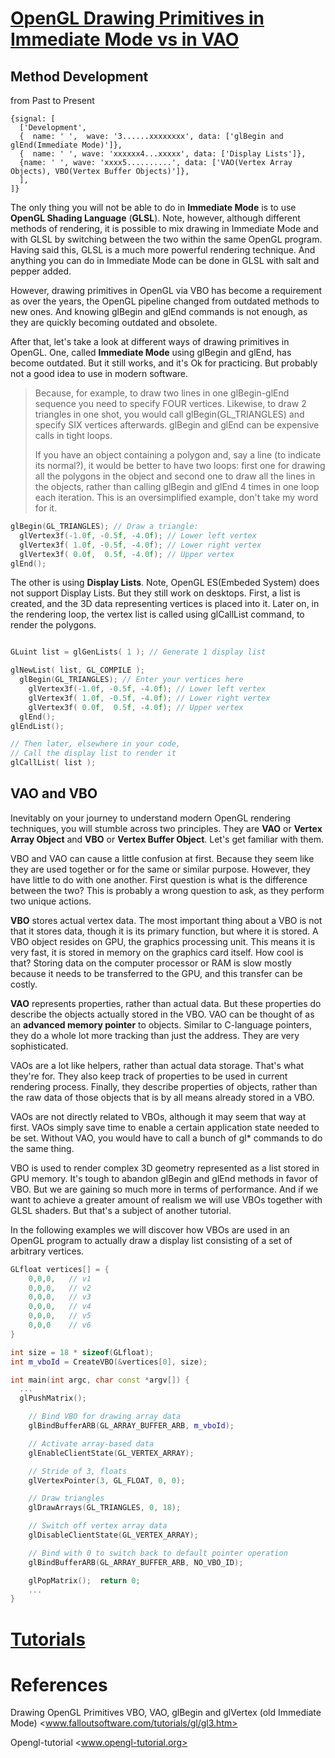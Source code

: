 [OpenGL Drawing Primitives in Immediate Mode vs in VAO](http://www.falloutsoftware.com/tutorials/gl/gl3.htm)
============================================================================================================

Method Development
------------------

from Past to Present

```wavedrom
{signal: [
  ['Development',
  {  name: ' ',  wave: '3......xxxxxxxx', data: ['glBegin and glEnd(Immediate Mode)']},
  {  name: ' ', wave: 'xxxxxx4...xxxxx', data: ['Display Lists']},
  {name: ' ', wave: 'xxxx5..........', data: ['VAO(Vertex Array Objects), VBO(Vertex Buffer Objects)']},
  ],
]}
```

The only thing you will not be able to do in **Immediate Mode** is to use **OpenGL Shading Language** (**GLSL**). Note, however, although different methods of rendering, it is possible to mix drawing in Immediate Mode and with GLSL by switching between the two within the same OpenGL program. Having said this, GLSL is a much more powerful rendering technique. And anything you can do in Immediate Mode can be done in GLSL with salt and pepper added.

However, drawing primitives in OpenGL via VBO has become a requirement as over the years, the OpenGL pipeline changed from outdated methods to new ones. And knowing glBegin and glEnd commands is not enough, as they are quickly becoming outdated and obsolete.

After that, let's take a look at different ways of drawing primitives in OpenGL. One, called **Immediate Mode** using glBegin and glEnd, has become outdated. But it still works, and it's Ok for practicing. But probably not a good idea to use in modern software.

> Because, for example, to draw two lines in one glBegin-glEnd sequence you need to specify FOUR vertices. Likewise, to draw 2 triangles in one shot, you would call glBegin(GL_TRIANGLES) and specify SIX vertices afterwards. glBegin and glEnd can be expensive calls in tight loops.
>
> If you have an object containing a polygon and, say a line (to indicate its normal?), it would be better to have two loops: first one for drawing all the polygons in the object and second one to draw all the lines in the objects, rather than calling glBegin and glEnd 4 times in one loop each iteration. This is an oversimplified example, don't take my word for it.

```cpp
glBegin(GL_TRIANGLES); // Draw a triangle:
  glVertex3f(-1.0f, -0.5f, -4.0f); // Lower left vertex
  glVertex3f( 1.0f, -0.5f, -4.0f); // Lower right vertex
  glVertex3f( 0.0f,  0.5f, -4.0f); // Upper vertex
glEnd();
```

The other is using **Display Lists**. Note, OpenGL ES(Embeded System) does not support Display Lists. But they still work on desktops. First, a list is created, and the 3D data representing vertices is placed into it. Later on, in the rendering loop, the vertex list is called using glCallList command, to render the polygons.

```cpp

GLuint list = glGenLists( 1 ); // Generate 1 display list

glNewList( list, GL_COMPILE );
  glBegin(GL_TRIANGLES); // Enter your vertices here
    glVertex3f(-1.0f, -0.5f, -4.0f); // Lower left vertex
    glVertex3f( 1.0f, -0.5f, -4.0f); // Lower right vertex
    glVertex3f( 0.0f,  0.5f, -4.0f); // Upper vertex
  glEnd();
glEndList();

// Then later, elsewhere in your code,
// Call the display list to render it
glCallList( list );
```

VAO and VBO
-----------

Inevitably on your journey to understand modern OpenGL rendering techniques, you will stumble across two principles. They are **VAO** or **Vertex Array Object** and **VBO** or **Vertex Buffer Object**. Let's get familiar with them.

VBO and VAO can cause a little confusion at first. Because they seem like they are used together or for the same or similar purpose. However, they have little to do with one another. First question is what is the difference between the two? This is probably a wrong question to ask, as they perform two unique actions.

**VBO** stores actual vertex data. The most important thing about a VBO is not that it stores data, though it is its primary function, but where it is stored. A VBO object resides on GPU, the graphics processing unit. This means it is very fast, it is stored in memory on the graphics card itself. How cool is that? Storing data on the computer processor or RAM is slow mostly because it needs to be transferred to the GPU, and this transfer can be costly.

**VAO** represents properties, rather than actual data. But these properties do describe the objects actually stored in the VBO. VAO can be thought of as an **advanced memory pointer** to objects. Similar to C-language pointers, they do a whole lot more tracking than just the address. They are very sophisticated.

VAOs are a lot like helpers, rather than actual data storage. That's what they're for. They also keep track of properties to be used in current rendering process. Finally, they describe properties of objects, rather than the raw data of those objects that is by all means already stored in a VBO.

VAOs are not directly related to VBOs, although it may seem that way at first. VAOs simply save time to enable a certain application state needed to be set. Without VAO, you would have to call a bunch of gl* commands to do the same thing.

VBO is used to render complex 3D geometry represented as a list stored in GPU memory. It's tough to abandon glBegin and glEnd methods in favor of VBO. But we are gaining so much more in terms of performance. And if we want to achieve a greater amount of realism we will use VBOs together with GLSL shaders. But that's a subject of another tutorial.

In the following examples we will discover how VBOs are used in an OpenGL program to actually draw a display list consisting of a set of arbitrary vertices.

```cpp
GLfloat vertices[] = {
    0,0,0,   // v1
    0,0,0,   // v2
    0,0,0,   // v3
    0,0,0,   // v4
    0,0,0,   // v5
    0,0,0    // v6
}

int size = 18 * sizeof(GLfloat);
int m_vboId = CreateVBO(&vertices[0], size);

int main(int argc, char const *argv[]) {
  ...
  glPushMatrix();

    // Bind VBO for drawing array data
    glBindBufferARB(GL_ARRAY_BUFFER_ARB, m_vboId);

    // Activate array-based data
    glEnableClientState(GL_VERTEX_ARRAY);

    // Stride of 3, floats
    glVertexPointer(3, GL_FLOAT, 0, 0);

    // Draw triangles
    glDrawArrays(GL_TRIANGLES, 0, 18);

    // Switch off vertex array data
    glDisableClientState(GL_VERTEX_ARRAY);

    // Bind with 0 to switch back to default pointer operation
    glBindBufferARB(GL_ARRAY_BUFFER_ARB, NO_VBO_ID);

    glPopMatrix();  return 0;
    ...
}
```

[Tutorials](http://www.opengl-tutorial.org/beginners-tutorials/tutorial-2-the-first-triangle)
=============================================================================================

References
==========

Drawing OpenGL Primitives VBO, VAO, glBegin and glVertex (old Immediate Mode) <www.falloutsoftware.com/tutorials/gl/gl3.htm>

Opengl-tutorial <www.opengl-tutorial.org>

